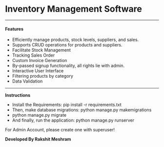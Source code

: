 # Inventory Management Software
---

#### Features
- Efficiently manage products, stock levels, suppliers, and sales.
- Supports CRUD operations for products and suppliers.
- Facilitate Stock Management
- Tracking Sales Order
- Custom Invoice Generation
- By-passed signup functionality, all rights lie with admin.
- Interactive User Interface
- Filtering products by category
- Data Validation

---

**Instructions**
- Install the Requirements: pip install -r requirements.txt
- Then, make database migrations: python manage.py makemigrations
- python manage.py migrate
- And finally, run the application: python manage.py runserver

For Admin Account, please create one with superuser!



**Developed By Rakshit Meshram**